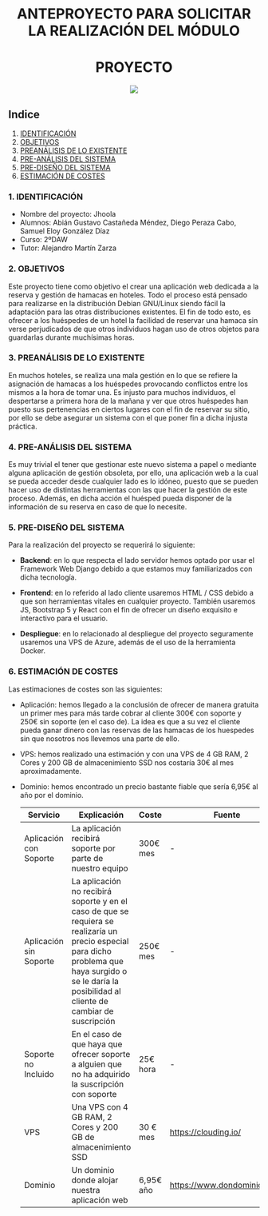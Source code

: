 <div align="center">

# ANTEPROYECTO PARA SOLICITAR LA REALIZACIÓN DEL MÓDULO
# PROYECTO

</div>

<div align="center">
<img src="../img/imagen-descriptiva-si-existe.png" />
</div>


## Indice

1. [IDENTIFICACIÓN](#id1)
2. [OBJETIVOS](#id2)
3. [PREANÁLISIS DE LO EXISTENTE](#id3)
4. [PRE-ANÁLISIS DEL SISTEMA](#id4)
5. [PRE-DISEÑO DEL SISTEMA](#id5)
6. [ESTIMACIÓN DE COSTES](#id6)



### 1. IDENTIFICACIÓN <a name="id1"></a>


+ Nombre del proyecto: Jhoola
+ Alumnos: Abián Gustavo Castañeda Méndez, Diego Peraza Cabo, Samuel Eloy González Díaz
+ Curso: 2ºDAW
+ Tutor: Alejandro Martín Zarza

### 2. OBJETIVOS <a name="id2"></a>

Este proyecto tiene como objetivo el crear una aplicación web dedicada a la reserva y gestión de hamacas en hoteles. Todo el proceso está pensado para realizarse en la distribución Debian GNU/Linux siendo fácil la adaptación para las otras distribuciones existentes. El fin de todo esto, es ofrecer a los huéspedes de un hotel la facilidad de reservar una hamaca sin verse perjudicados de que otros individuos hagan uso de otros objetos para guardarlas durante muchísimas horas.


### 3. PREANÁLISIS DE LO EXISTENTE <a name="id3"></a>

En muchos hoteles, se realiza una mala gestión en lo que se refiere la asignación de hamacas a los huéspedes provocando conflictos entre los mismos a la hora de tomar una. Es injusto para muchos individuos, el despertarse a primera hora de la mañana y ver que otros huéspedes han puesto sus pertenencias en ciertos lugares con el fin de reservar su sitio, por ello se debe asegurar un sistema con el que poner fin a dicha injusta práctica.


### 4. PRE-ANÁLISIS DEL SISTEMA <a name="id4"></a>

Es muy trivial el tener que gestionar este nuevo sistema a papel o mediante alguna aplicación de gestión obsoleta, por ello, una aplicación web a la cual se pueda acceder desde cualquier lado es lo idóneo, puesto que se pueden hacer uso de distintas herramientas con las que hacer la gestión de este proceso. Además, en dicha acción el huésped pueda disponer de la información de su reserva en caso de que lo necesite.


### 5. PRE-DISEÑO DEL SISTEMA <a name="id5"></a>

Para la realización del proyecto se requerirá lo siguiente:

- **Backend**: en lo que respecta el lado servidor hemos optado por usar el Framework Web Django debido a que estamos muy familiarizados con dicha tecnología.

- **Frontend**: en lo referido al lado cliente usaremos HTML / CSS debido a que son herramientas vitales en cualquier proyecto. También usaremos JS, Bootstrap 5 y React con el fin de ofrecer un diseño exquisito e interactivo para el usuario.

- **Despliegue**: en lo relacionado al despliegue del proyecto seguramente usaremos una VPS de Azure, además de el uso de la herramienta Docker. 


### 6. ESTIMACIÓN DE COSTES <a name="id6"></a>

Las estimaciones de costes son las siguientes:

- Aplicación: hemos llegado a la conclusión de ofrecer de manera gratuita un primer mes para más tarde cobrar al cliente 300€ con soporte y 250€ sin soporte (en el caso de). La idea es que a su vez el cliente pueda ganar dinero con las reservas de las hamacas de los huespedes sin que nosotros nos llevemos una parte de ello.

- VPS: hemos realizado una estimación y con una VPS de 4 GB RAM, 2 Cores y 200 GB de almacenimiento SSD nos costaría 30€ al mes aproximadamente.

- Dominio: hemos encontrado un precio bastante fiable que sería 6,95€ al año por el dominio.

    | Servicio | Explicación | Coste | Fuente |
    |----------|-------------|-------|--------|
    | Aplicación con Soporte | La aplicación recibirá soporte por parte de nuestro equipo | 300€ mes | - |
    | Aplicación sin Soporte | La aplicación no recibirá soporte y en el caso de que se requiera se realizaría un precio especial para dicho problema que haya surgido o se le daría la posibilidad al cliente de cambiar de suscripción | 250€ mes | - |
    | Soporte no Incluido | En el caso de que haya que ofrecer soporte a alguien que no ha adquirido la suscripción con soporte | 25€ hora | - |
    | VPS | Una VPS con 4 GB RAM, 2 Cores y 200 GB de almacenimiento SSD | 30 € mes | https://clouding.io/ | 
    | Dominio | Un dominio donde alojar nuestra aplicación web | 6,95€ año | https://www.dondominio.com/ |